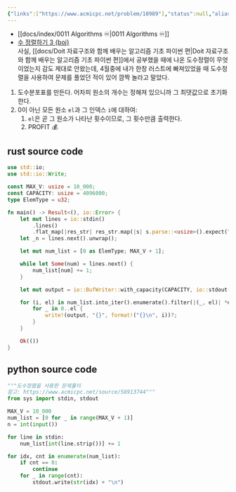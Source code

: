 ```yaml
---
{"links":["https://www.acmicpc.net/problem/10989"],"status":null,"aliases":null,"tags":["sort","counting_sort"],"description":null,"title":"수 정렬하기 3 (Counting Sort)","created":"2023-08-14T16:47:35","updated":"2024-12-23T18:17:15","dg-publish":true,"permalink":"/docs/algorithms/3-counting-sort/","dgPassFrontmatter":true}
---
```


- [[docs/index/0011 Algorithms ♾️\|0011 Algorithms ♾️]]
- [수 정렬하기 3 {boj}](https://www.acmicpc.net/problem/10989)  
사실, [[docs/Doit 자료구조와 함께 배우는 알고리즘 기초 파이썬 편\|Doit 자료구조와 함께 배우는 알고리즘 기초 파이썬 편]]에서 공부했을 때에 나온 도수정렬이 무엇이었는지 감도 제대로 안왔는데, 4월중에 내가 한창 러스트에 빠져있었을 때 도수정렬을 사용하여 문제를 풀었던 적이 있어 깜짝 놀라고 말았다.

1. 도수분포표를 만든다. 어차피 원소의 개수는 정해져 있으니까 그 최댓값으로 초기화 한다.
2. 0이 아닌 모든 원소 `el`과 그 인덱스 `i`에 대하여:
	1. `el`은 곧 그 원소가 나타난 횟수이므로, 그 횟수만큼 출력한다.
	2. PROFIT 💰

## rust source code

```rust
use std::io;
use std::io::Write;

const MAX_V: usize = 10_000;
const CAPACITY: usize = 4096000;
type ElemType = u32;

fn main() -> Result<(), io::Error> {
    let mut lines = io::stdin()
        .lines()
        .flat_map(|res_str| res_str.map(|s| s.parse::<usize>().expect("parse error")));
    let _n = lines.next().unwrap();

    let mut num_list = [0 as ElemType; MAX_V + 1];

    while let Some(num) = lines.next() {
        num_list[num] += 1;
    }

    let mut output = io::BufWriter::with_capacity(CAPACITY, io::stdout());

    for (i, el) in num_list.into_iter().enumerate().filter(|(_, el)| *el > 0) {
        for _ in 0..el {
            write!(output, "{}", format!("{}\n", i))?;
        }
    }

    Ok(())
}
```

## python source code

```python
"""도수정렬을 사용한 문제풀이
참고: https://www.acmicpc.net/source/58913744"""
from sys import stdin, stdout

MAX_V = 10_000
num_list = [0 for _ in range(MAX_V + 1)]
n = int(input())

for line in stdin:
    num_list[int(line.strip())] += 1

for idx, cnt in enumerate(num_list):
    if cnt == 0:
        continue
    for _ in range(cnt):
        stdout.write(str(idx) + "\n")
```
